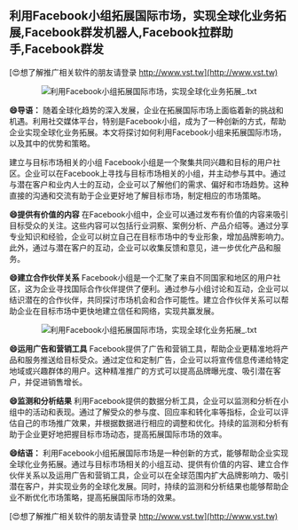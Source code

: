 ## **利用Facebook小组拓展国际市场，实现全球化业务拓展,Facebook群发机器人,Facebook拉群助手,Facebook群发**

[😍想了解推广相关软件的朋友请登录 http://www.vst.tw](http://www.vst.tw)

 <center><img src="https://vst.tw/MP4/tuiguang/png/3.png" alt="利用Facebook小组拓展国际市场，实现全球化业务拓展_.txt"></center>

**😄导语：**
随着全球化趋势的深入发展，企业在拓展国际市场上面临着新的挑战和机遇。利用社交媒体平台，特别是Facebook小组，成为了一种创新的方式，帮助企业实现全球化业务拓展。本文将探讨如何利用Facebook小组来拓展国际市场，以及其中的优势和策略。

建立与目标市场相关的小组
Facebook小组是一个聚集共同兴趣和目标的用户社区。企业可以在Facebook上寻找与目标市场相关的小组，并主动参与其中。通过与潜在客户和业内人士的互动，企业可以了解他们的需求、偏好和市场趋势。这种直接的沟通和交流有助于企业更好地了解目标市场，制定相应的市场策略。

**😄提供有价值的内容**
在Facebook小组中，企业可以通过发布有价值的内容来吸引目标受众的关注。这些内容可以包括行业洞察、案例分析、产品介绍等。通过分享专业知识和经验，企业可以树立自己在目标市场中的专业形象，增加品牌影响力。此外，通过与潜在客户的互动，企业可以收集反馈和意见，进一步优化产品和服务。

**😄建立合作伙伴关系**
Facebook小组是一个汇聚了来自不同国家和地区的用户社区，这为企业寻找国际合作伙伴提供了便利。通过参与小组讨论和互动，企业可以结识潜在的合作伙伴，共同探讨市场机会和合作可能性。建立合作伙伴关系可以帮助企业在目标市场中更快地建立信任和网络，实现共赢发展。

 <center><img src="https://vst.tw/MP4/tuiguang/png/7.png" alt="利用Facebook小组拓展国际市场，实现全球化业务拓展_.txt"></center>

**😄运用广告和营销工具**
Facebook提供了广告和营销工具，帮助企业更精准地将产品和服务推送给目标受众。通过定位和定制广告，企业可以将宣传信息传递给特定地域或兴趣群体的用户。这种精准推广的方式可以提高品牌曝光度、吸引潜在客户，并促进销售增长。

**😄监测和分析结果**
利用Facebook提供的数据分析工具，企业可以监测和分析在小组中的活动和表现。通过了解受众的参与度、回应率和转化率等指标，企业可以评估自己的市场推广效果，并根据数据进行相应的调整和优化。持续的监测和分析有助于企业更好地把握目标市场动态，提高拓展国际市场的效率。

**😄结语：**
利用Facebook小组拓展国际市场是一种创新的方式，能够帮助企业实现全球化业务拓展。通过与目标市场相关的小组互动、提供有价值的内容、建立合作伙伴关系以及运用广告和营销工具，企业可以在全球范围内扩大品牌影响力、吸引潜在客户，并实现业务的全球化发展。同时，持续的监测和分析结果也能够帮助企业不断优化市场策略，提高拓展国际市场的效果。

[😍想了解推广相关软件的朋友请登录 http://www.vst.tw](http://www.vst.tw)



